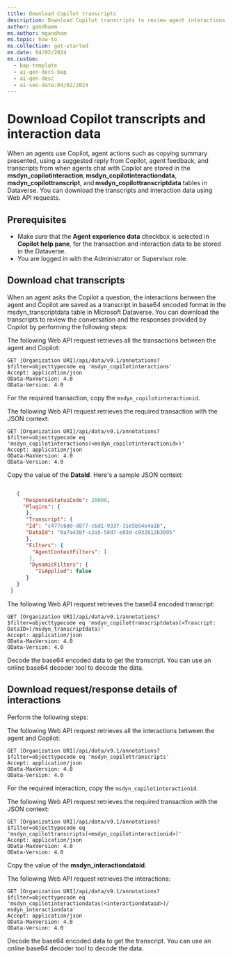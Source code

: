 ```yaml
---
title: Download Copilot transcripts
description: Download Copilot transcripts to review agent interactions and responses. 
author: gandhamm
ms.author: mgandham
ms.topic: how-to 
ms.collection: get-started 
ms.date: 04/02/2024
ms.custom:
  - bap-template
  - ai-gen-docs-bap
  - ai-gen-desc
  - ai-seo-date:04/02/2024
---
```


# Download Copilot transcripts and interaction data

When an agents use Copilot, agent actions such as copying summary presented, using a suggested reply from Copilot, agent feedback, and transcripts from when agents chat with Copilot are stored in the **msdyn_copilotinteraction**, **msdyn_copilotinteractiondata**, **msdyn_copilottranscript**, and **msdyn_copilottranscriptdata** tables in Dataverse. You can download the transcripts and interaction data using Web API requests.

## Prerequisites

- Make sure that the **Agent experience data** checkbox is selected in **Copilot help pane**, for the transaction and interaction data to be stored in the Dataverse.
- You are logged in with the Administrator or Supervisor role.

## Download chat transcripts

When an agent asks the Copilot a question, the interactions between the agent and Copilot are saved as a transcript in base64 encoded format in the msdyn_transcriptdata table in Microsoft Dataverse. You can download the transcripts to review the conversation and the responses provided by Copilot by performing the following steps:

The following Web API request retrieves all the transactions between the agent and Copilot:

```http
GET [Organization URI]/api/data/v9.1/annotations?$filter=objecttypecode eq 'msdyn_copilotinteractions'
Accept: application/json  
OData-MaxVersion: 4.0  
OData-Version: 4.0  
```

 For the required transaction, copy the `msdyn_copilotinteractionid`.

The following Web API request retrieves the required transaction with the JSON context:

```http
GET [Organization URI]/api/data/v9.1/annotations?$filter=objecttypecode eq 'msdyn_copilotinteractions(<msdyn_copilotinteractionid>)'
Accept: application/json  
OData-MaxVersion: 4.0  
OData-Version: 4.0  
```
Copy the value of the **DataId**. Here's a sample JSON context:

  ```json
  
     { 
       "ResponseStatusCode": 20000, 
       "Plugins": { 
        }, 
        "Transcript": { 
        "Id": "c477c6dd-d877-c6d1-9337-31e5b54e4a1b", 
        "DataId": "0a7a438f-c2a5-58d7-e03d-c932812b3095"  
        }, 
        "Filters": { 
          "AgentContextFilters": [ 
         ], 
         "DynamicFilters": { 
           "IsApplied": false 
        } 
     } 
   }

  ```
The following Web API request retrieves the base64 encoded transcript:

```http
GET [Organization URI]/api/data/v9.1/annotations?$filter=objecttypecode eq 'msdyn_copilottranscriptdatas(<Trascript: DataID>)/msdyn_transcriptdata)'
Accept: application/json  
OData-MaxVersion: 4.0  
OData-Version: 4.0  
```

Decode the base64 encoded data to get the transcript. You can use an online base64 decoder tool to decode the data.


## Download  request/response details of interactions

Perform the following steps: 


The following Web API request retrieves all the interactions between the agent and Copilot:

```http
GET [Organization URI]/api/data/v9.1/annotations?$filter=objecttypecode eq 'msdyn_copilottranscripts'
Accept: application/json  
OData-MaxVersion: 4.0  
OData-Version: 4.0  
```

 For the required interaction, copy the `msdyn_copilotinteractionid`.

The following Web API request retrieves the required transaction with the JSON context:

```http
GET [Organization URI]/api/data/v9.1/annotations?$filter=objecttypecode eq 'msdyn_copilottranscripts(<msdyn_copilotinteractionid>)'
Accept: application/json  
OData-MaxVersion: 4.0  
OData-Version: 4.0  
```
Copy the value of the **msdyn_interactiondataid**. 

The following Web API request retrieves the interactions:

```http
GET [Organization URI]/api/data/v9.1/annotations?$filter=objecttypecode eq 'msdyn_copilotinteractiondatas(<interactiondataid>)/ msdyn_interactiondata'
Accept: application/json  
OData-MaxVersion: 4.0  
OData-Version: 4.0  
```
 Decode the base64 encoded data to get the transcript. You can use an online base64 decoder tool to decode the data.

